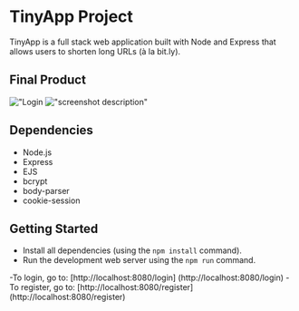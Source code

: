 # TinyApp Project

TinyApp is a full stack web application built with Node and Express that allows users to shorten long URLs (à la bit.ly).

## Final Product

!["Login ](#)
!["screenshot description"](#)

## Dependencies

- Node.js
- Express
- EJS
- bcrypt
- body-parser
- cookie-session


## Getting Started

- Install all dependencies (using the `npm install` command).
- Run the development web server using the `npm run` command.

-To login, go to: [http://localhost:8080/login] (http://localhost:8080/login)
-To register, go to: [http://localhost:8080/register] (http://localhost:8080/register)


